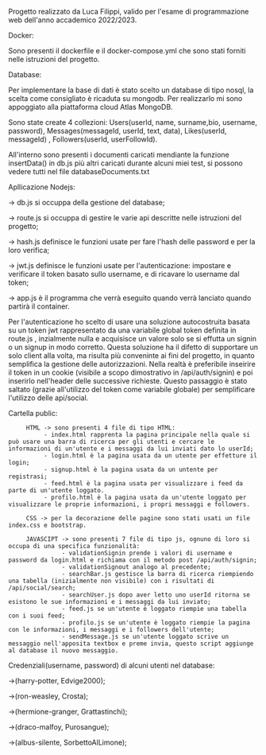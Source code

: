 Progetto realizzato da Luca Filippi, valido per l'esame di programmazione web dell'anno accademico 2022/2023.

Docker:

Sono presenti il dockerfile e il docker-compose.yml che sono stati forniti nelle istruzioni del progetto.

Database:

Per implementare la base di dati è stato scelto un database di tipo nosql, la scelta come consigliato è ricaduta su mongodb. Per realizzarlo mi sono appoggiato alla piattaforma cloud Atlas MongoDB.

Sono state create 4 collezioni: Users(userId, name, surname,bio, username, password), Messages(messageId, userId, text, data), Likes(userId, messageId)
, Followers(userId, userFollowId).

All'interno sono presenti i documenti caricati mendiante la funzione insertData() in db.js più altri caricati durante alcuni miei test, si possono vedere tutti nel file databaseDocuments.txt


Apllicazione Nodejs:

-> db.js si occuppa della gestione del database;

-> route.js si occuppa di gestire le varie api descritte nelle istruzioni del progetto;

-> hash.js definisce le funzioni usate per fare l'hash delle password e per la loro verifica;

-> jwt.js definisce le funzioni usate per l'autenticazione: impostare e verificare il token basato sullo username, e di ricavare lo username dal token;

-> app.js è il programma che verrà eseguito quando verrà lanciato quando partirà il container.

Per l'autenticazione ho scelto di usare una soluzione autocostruita basata su un token jwt rappresentato da una variabile global token definita in route.js
, inzialmente nulla e acquisisce un valore solo se si effutta un signin o un signup in modo corretto. Questa soluzione ha il difetto di supportare un solo client alla volta, ma risulta più conveninte ai fini del progetto, in quanto semplifica la gestione delle autorizzazioni. Nella realtà è preferibile
inseirire il token in un cookie (visibile a scopo dimostrativo in /api/auth/signin) e poi inserirlo nell'header delle successive richieste. Questo passaggio è stato saltato (grazie all'utilizzo del token come variabile globale) per semplificare l'utilizzo delle api/social.

Cartella public:

         HTML -> sono presenti 4 file di tipo HTML:
              - index.html rapprenta la pagina principale nella quale si può usare una barra di ricerca per gli utenti e cercare le informazioni di un'utente e i messaggi da lui inviati dato lo userId;
              - login.html è la pagina usata da un utente per effetture il login;
              - signup.html è la pagina usata da un untente per registrasi;
              - feed.html è la pagina usata per visualizzare i feed da parte di un'utente loggato.
              - profilo.html è la pagina usata da un'utente loggato per visualizzare le proprie informazioni, i propri messaggi e followers.
              
         CSS -> per la decorazione delle pagine sono stati usati un file index.css e bootstrap.
         
         JAVASCIPT -> sono presenti 7 file di tipo js, ognuno di loro si occupa di una specifica funzionalità:
                   - validationSignin prende i valori di username e password da login.html e richiama con il metodo post /api/auth/signin;
                   - validationSignout analogo al precedente;
                   - searchBar.js gestisce la barra di ricerca riempiendo una tabella (inizialmente non visibile) con i risultati di /api/social/search;
                   - searchUser.js dopo aver letto uno userId ritorna se esistono le sue informazioni e i messaggi da lui inviato;
                   - feed.js se un'utente è loggato riempie una tabella con i suoi feed;
                   - profilo.js se un'utente è loggato riempie la pagina con le informazioni, i messaggi e i followers dell'utente;
                   - sendMessage.js se un'utente loggato scrive un messaggio nell'apposita textbox e preme invia, questo script aggiunge al database il nuovo messaggio.
                   
                   
Credenziali(username, password) di alcuni utenti nel database:

  ->(harry-potter, Edvige2000);
  
  ->(ron-weasley, Crosta);
  
  ->(hermione-granger, Grattastinchi);
  
  ->(draco-malfoy, Purosangue);
  
  ->(albus-silente, SorbettoAlLimone);
